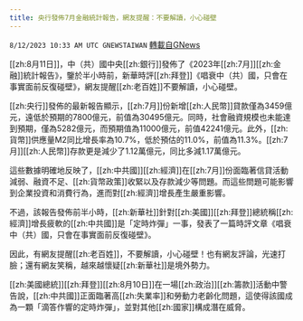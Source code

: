 ```yaml
---
title: 央行發佈7月金融統計報告，網友提醒：不要解讀，小心碰壁
---
```

`8/12/2023 10:33 AM UTC GNEWSTAIWAN` [轉載自GNews](https://gnews.org/articles/1547686)



[[zh:8月11日]]，中（共）國中央[[zh:銀行]]發佈了《2023年[[zh:7月]][[zh:金融]]統計報告》，鑒於半小時前，新華時評[[zh:拜登]]《唱衰中（共）國，只會在事實面前反復碰壁》，網友提醒[[zh:老百姓]]不要解讀，小心碰壁。

[[zh:央行]]發佈的最新報告顯示，[[zh:7月]]份新增[[zh:人民幣]]貸款僅為3459億元，遠低於預期的7800億元，前值為30495億元。同時，社會融資規模也未能達到預期，僅為5282億元，而預期值為11000億元，前值42241億元。此外，[[zh:貨幣]]供應量M2同比增長率為10.7%，低於預估的11.0%，前值為11.3%。[[zh:7月]][[zh:人民幣]]存款更是減少了1.12萬億元，同比多減1.17萬億元。

這些數據明確地反映了，[[zh:中共國]][[zh:經濟]]在[[zh:7月]]份面臨著信貸活動減弱、融資不足、[[zh:貨幣政策]]收緊以及存款減少等問題。而這些問題可能影響到企業投資和消費行為，進而對[[zh:經濟]]增長產生嚴重影響。

不過，該報告發佈前半小時，[[zh:新華社]]針對[[zh:美國]][[zh:拜登]]總統稱[[zh:經濟]]增長疲軟的[[zh:中共國]]是「定時炸彈」一事，發表了一篇時評文章《唱衰中（共）國，只會在事實面前反復碰壁》。

因此，有網友提醒[[zh:老百姓]]，不要解讀，小心碰壁！也有網友評論，光速打臉；還有網友笑稱，越來越懷疑[[zh:新華社]]是境外勢力。

[[zh:美國總統]][[zh:拜登]][[zh:8月10日]]在一場[[zh:政治]][[zh:籌款]]活動中警告說，[[zh:中共國]]正面臨著高[[zh:失業率]]和勞動力老齡化問題，這使得該國成為一顆「滴答作響的定時炸彈」，並對其他[[zh:國家]]構成潛在威脅。
